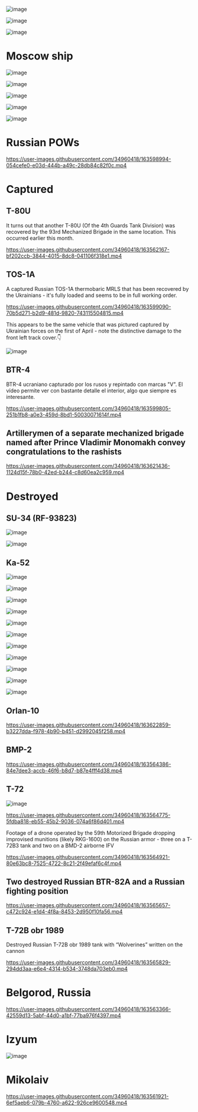 ![image](https://user-images.githubusercontent.com/34960418/163565452-bbf44b54-88fd-4add-ba33-c2420e60eb12.png)

![image](https://user-images.githubusercontent.com/34960418/163565560-9c0e917d-67b5-40c8-bd68-3be1ba3abcf6.png)

![image](https://user-images.githubusercontent.com/34960418/163565600-d24da917-d11c-43e6-bb49-42c4352b06b0.png)


# Moscow ship

![image](https://user-images.githubusercontent.com/34960418/163615046-0995784a-b696-46cf-a48c-c40681884250.png)

![image](https://user-images.githubusercontent.com/34960418/163615641-72a26a5e-ce68-4668-b7f1-92ea501732d2.png)

![image](https://user-images.githubusercontent.com/34960418/163616659-22973488-ba2b-4433-83cc-fb39bf767eba.png)

![image](https://user-images.githubusercontent.com/34960418/163623444-746dc30a-7d88-4e92-b656-cdd2e2a6bb5e.png)

![image](https://user-images.githubusercontent.com/34960418/163632679-9c7c98e0-5251-4238-9ca8-86c12439e3bc.png)





# Russian POWs

https://user-images.githubusercontent.com/34960418/163598994-054cefe0-e03d-444b-a49c-28db84c82f0c.mp4




# Captured

## T-80U

It turns out that another T-80U (Of the 4th Guards Tank Division) was recovered by the 93rd Mechanized Brigade in the same location. This occurred earlier this month.

https://user-images.githubusercontent.com/34960418/163562167-bf202ccb-3844-4015-8dc8-041106f318e1.mp4


## TOS-1A

A captured Russian TOS-1A thermobaric MRLS that has been recovered by the Ukrainians - it's fully loaded and seems to be in full working order.

https://user-images.githubusercontent.com/34960418/163599090-70b5d271-b2d9-481d-9820-743115504815.mp4

This appears to be the same vehicle that was pictured captured by Ukrainian forces on the first of April - note the distinctive damage to the front left track cover.👇

![image](https://user-images.githubusercontent.com/34960418/163599217-783fb4da-ff15-4ec8-8c51-4f3288ab6348.png)


## BTR-4 

BTR-4 ucraniano capturado por los rusos y repintado con marcas "V". El vídeo permite ver con bastante detalle el interior, algo que siempre es interesante.

https://user-images.githubusercontent.com/34960418/163599805-251b1fb8-a0e3-459d-8bd1-50030071614f.mp4


## Artillerymen of a separate mechanized brigade named after Prince Vladimir Monomakh convey congratulations to the rashists

https://user-images.githubusercontent.com/34960418/163621436-1124d15f-78b0-42ed-b244-c8d60ea2c959.mp4


# Destroyed

## SU-34 (RF-93823)

![image](https://user-images.githubusercontent.com/34960418/163565549-81701c1a-2a61-408e-9768-7143b80a864b.png)

![image](https://user-images.githubusercontent.com/34960418/163565555-bf6649d0-48df-4b7e-9f19-f1ede59a4b8b.png)


## Ka-52

![image](https://user-images.githubusercontent.com/34960418/163562777-10331c09-1203-4c9d-9647-cd9fd43a5fd9.png)

![image](https://user-images.githubusercontent.com/34960418/163562785-6e07d542-7fbd-4912-a1de-f99710205dd7.png)

![image](https://user-images.githubusercontent.com/34960418/163562798-d794ab8b-02a1-466d-8e77-cdbd9106737b.png)

![image](https://user-images.githubusercontent.com/34960418/163562806-e3c573b7-728b-4abc-95ed-fa4b25005642.png)

![image](https://user-images.githubusercontent.com/34960418/163562822-278eb488-b161-48d3-bfd4-2a089777577e.png)

![image](https://user-images.githubusercontent.com/34960418/163562836-c0014aa7-dcfb-4473-b05f-a36431537a5d.png)

![image](https://user-images.githubusercontent.com/34960418/163562844-79bc7e6b-f801-47e4-9fa0-e75039116418.png)

![image](https://user-images.githubusercontent.com/34960418/163562856-c96bbe98-f4af-4e66-8dd0-f13daeb1c151.png)

![image](https://user-images.githubusercontent.com/34960418/163562860-4288fa9a-5258-4160-826a-fd08f5abb712.png)

![image](https://user-images.githubusercontent.com/34960418/163562865-0df2c126-4aed-4e4d-ae72-9b3a443f99de.png)

![image](https://user-images.githubusercontent.com/34960418/163562871-44911638-aa0b-41a5-8faa-6de0d514ffd8.png)


## Orlan-10

https://user-images.githubusercontent.com/34960418/163622859-b3227dda-f978-4b90-b451-d2992045f258.mp4





## BMP-2

https://user-images.githubusercontent.com/34960418/163564386-84e7dee3-accb-46f6-b8d7-b87e4fff4d38.mp4


## T-72

![image](https://user-images.githubusercontent.com/34960418/163566075-9fcbecfc-b4cb-4719-aa11-1db3569270f4.png)

https://user-images.githubusercontent.com/34960418/163564775-5fdba818-eb55-45b2-9036-074a6f86d401.mp4


Footage of a drone operated by the 59th Motorized Brigade dropping improvised munitions (likely RKG-1600) on the Russian armor - three on a T-72B3 tank and two on a BMD-2 airborne IFV

https://user-images.githubusercontent.com/34960418/163564921-80e63bc8-7525-4722-8c21-2f49efaf6c4f.mp4


## Two destroyed Russian BTR-82A and a Russian fighting position

https://user-images.githubusercontent.com/34960418/163565657-c472c924-e1d4-4f8a-8453-2d950f10fa56.mp4


## T-72B obr 1989

Destroyed Russian T-72B obr 1989 tank with “Wolverines” written on the cannon

https://user-images.githubusercontent.com/34960418/163565829-294dd3aa-e6e4-4314-b534-3748da703eb0.mp4


# Belgorod, Russia

https://user-images.githubusercontent.com/34960418/163563366-42559d13-5abf-44d0-a1bf-77ba976f4397.mp4


# Izyum

![image](https://user-images.githubusercontent.com/34960418/163605690-f9a0b64d-730a-4454-9535-89362e4beedd.png)



# Mikolaiv

https://user-images.githubusercontent.com/34960418/163561921-6ef5aeb6-079b-4760-a622-926ce9600548.mp4

